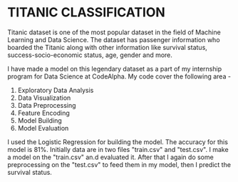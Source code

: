 # TITANIC CLASSIFICATION
Titanic dataset is one of the most popular dataset in the field of Machine Learning and Data Science. The dataset has passenger information who boarded the Titanic along with other information like survival status, success-socio-economic status, age, gender and more. 

I have made a model on this legendary dataset as a part of my internship program for Data Science at CodeAlpha. My code cover the following area -
1. Exploratory Data Analysis
2. Data Visualization
3. Data Preprocessing
4. Feature Encoding
5. Model Building 
6. Model Evaluation

I used the Logistic Regression for building the model. The accuracy for this model is 81%. Initially data are in two files "train.csv" and "test.csv". I make a model on the "train.csv" an.d evaluated it. After that I again do some preprocessing on the "test.csv" to feed them in my model, then I predict the survival status.
